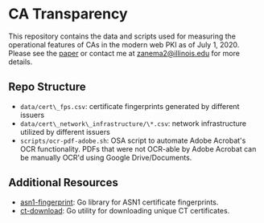 # CA Transparency 

This repository contains the data and scripts used for measuring the operational
features of CAs in the modern web PKI as of July 1, 2020. Please see the
[paper](https://zanema.com/ca-transparency.pdf) or contact me at
[zanema2@illinois.edu](mailto:zanema2@illinois.edu) for more details. 

## Repo Structure
- `data/cert\_fps.csv`: certificate fingerprints generated by different issuers
- `data/cert\_network\_infrastructure/\*.csv`: network infrastructure utilized by
  different issuers
- `scripts/ocr-pdf-adobe.sh`: OSA script to automate Adobe Acrobat's OCR
  functionality. PDFs that were not OCR-able by Adobe Acrobat can be manually
  OCR'd using Google Drive/Documents. 


## Additional Resources
- [asn1-fingerprint](https://github.com/zzma/asn1-fingerprint): Go library for ASN1 certificate fingerprints.
- [ct-download](https://github.com/zzma/ct-download): Go utility for downloading unique CT certificates.

